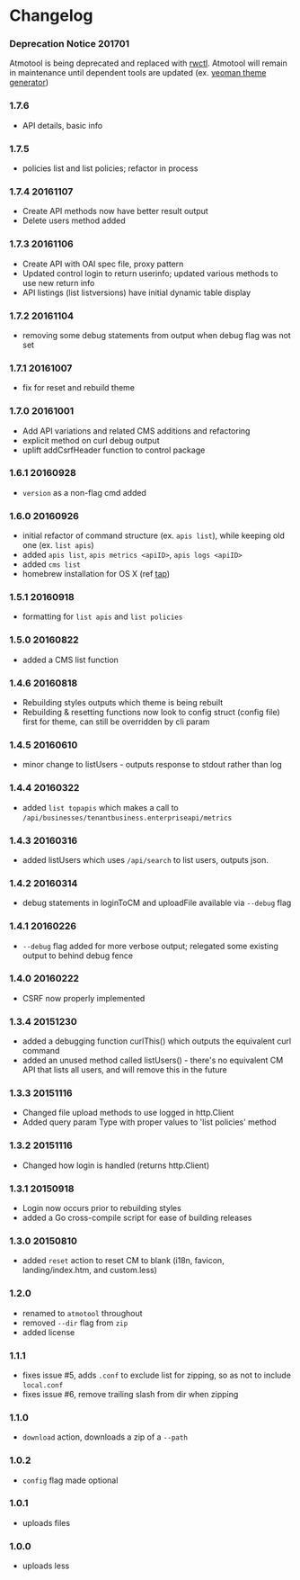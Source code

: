 # Changelog

### Deprecation Notice 201701

Atmotool is being deprecated and replaced with [rwctl](https://github.com/ghchinoy/rwctl). Atmotool will remain in maintenance until dependent tools are updated (ex. [yeoman theme generator](https://www.npmjs.com/package/generator-akana-theme))

### 1.7.6
* API details, basic info

### 1.7.5
* policies list and list policies; refactor in process

### 1.7.4 20161107
* Create API methods now have better result output
* Delete users method added

### 1.7.3 20161106
* Create API with OAI spec file, proxy pattern
* Updated control login to return userinfo; updated various methods to use new return info
* API listings (list listversions) have initial dynamic table display

### 1.7.2 20161104
* removing some debug statements from output when debug flag was not set

### 1.7.1 20161007
* fix for reset and rebuild theme

### 1.7.0 20161001
* Add API variations and related CMS additions and refactoring
* explicit method on curl debug output
* uplift addCsrfHeader function to control package

### 1.6.1 20160928
* `version` as a non-flag cmd added

### 1.6.0 20160926
* initial refactor of command structure (ex. `apis list`), while keeping old one (ex. `list apis`)
* added `apis list`, `apis metrics <apiID>`, `apis logs <apiID>`
* added `cms list`
* homebrew installation for OS X (ref [tap](https://github.com/ghchinoy/homebrew-akana))

### 1.5.1 20160918
* formatting for `list apis` and `list policies`

### 1.5.0 20160822

* added a CMS list function

### 1.4.6 20160818

* Rebuilding styles outputs which theme is being rebuilt
* Rebuilding & resetting functions now look to config struct (config file) first for theme, can still be overridden by cli param

### 1.4.5 20160610

* minor change to listUsers - outputs response to stdout rather than log

### 1.4.4 20160322

* added `list topapis` which makes a call to `/api/businesses/tenantbusiness.enterpriseapi/metrics`

### 1.4.3 20160316

* added listUsers which uses `/api/search` to list users, outputs json.

### 1.4.2 20160314

* debug statements in loginToCM and uploadFile available via `--debug` flag

### 1.4.1 20160226

* `--debug` flag added for more verbose output; relegated some existing output to behind debug fence

### 1.4.0 20160222

* CSRF now properly implemented

### 1.3.4 20151230

* added a debugging function curlThis() which outputs the equivalent curl command
* added an unused method called listUsers() - there's no equivalent CM API that lists all users, and will remove this in the future

### 1.3.3 20151116

* Changed file upload methods to use logged in http.Client
* Added query param Type with proper values to 'list policies' method

### 1.3.2 20151116

* Changed how login is handled (returns http.Client)

### 1.3.1 20150918

* Login now occurs prior to rebuilding styles
* added a Go cross-compile script for ease of building releases

### 1.3.0 20150810
* added `reset` action to reset CM to blank (i18n, favicon, landing/index.htm, and custom.less)

### 1.2.0
* renamed to `atmotool` throughout
* removed `--dir` flag from `zip`
* added license

### 1.1.1

* fixes issue #5, adds `.conf` to exclude list for zipping, so as not to include `local.conf`
* fixes issue #6, remove trailing slash from dir when zipping

### 1.1.0

* `download` action, downloads a zip of a `--path`

### 1.0.2

* `config` flag made optional

### 1.0.1

* uploads files

### 1.0.0

* uploads less

